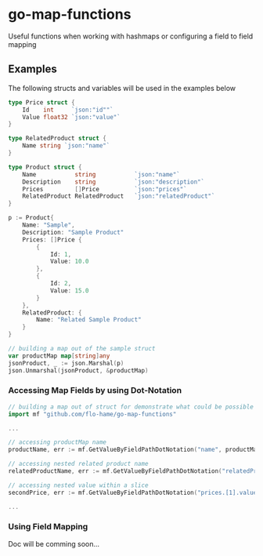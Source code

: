 # go-map-functions
Useful functions when working with hashmaps or configuring a field to field mapping

## Examples
The following structs and variables will be used in the examples below
```go
type Price struct {
    Id    int     `json:"id""`
    Value float32 `json:"value"`
}

type RelatedProduct struct {
    Name string `json:"name"`
}

type Product struct {
    Name           string           `json:"name"`
    Description    string           `json:"description"`
    Prices         []Price          `json:"prices"`	
    RelatedProduct RelatedProduct   `json:"relatedProduct"`
}

p := Product{
	Name: "Sample", 
	Description: "Sample Product"
	Prices: []Price {
		{
			Id: 1, 
			Value: 10.0
		},
		{
			Id: 2, 
			Value: 15.0
		}
	}, 
	RelatedProduct: {
		Name: "Related Sample Product"
	}
}

// building a map out of the sample struct
var productMap map[string]any
jsonProduct, _ := json.Marshal(p)
json.Unmarshal(jsonProduct, &productMap)
```

### Accessing Map Fields by using Dot-Notation
```go
// building a map out of struct for demonstrate what could be possible
import mf "github.com/flo-hame/go-map-functions"

...

// accessing productMap name
productName, err := mf.GetValueByFieldPathDotNotation("name", productMap)

// accessing nested related product name
relatedProductName, err := mf.GetValueByFieldPathDotNotation("relatedProduct.name", productMap)

// accessing nested value within a slice
secondPrice, err := mf.GetValueByFieldPathDotNotation("prices.[1].value", productMap)

...

```

### Using Field Mapping
Doc will be comming soon...

